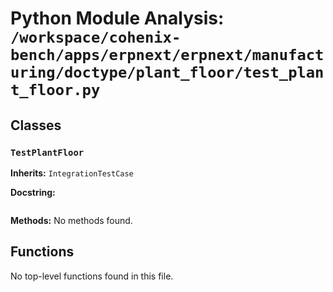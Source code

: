 # Python Module Analysis: `/workspace/cohenix-bench/apps/erpnext/erpnext/manufacturing/doctype/plant_floor/test_plant_floor.py`

## Classes

### `TestPlantFloor`
**Inherits:** `IntegrationTestCase`


**Docstring:**
```

```

**Methods:**
No methods found.




## Functions

No top-level functions found in this file.
